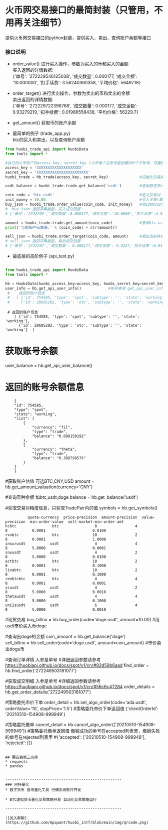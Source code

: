 # 火币网交易接口的最简封装（只管用，不用再关注细节）
提供火币网交易接口的python封装，提供买入、卖出、查询账户余额等接口

### 接口说明
* order_value() 进行买入操作，参数为买入的币和买入的金额  
买入返回的详情数据:  
{'单号': '272229546125038', '成交数量': 0.000177, '成交金额': '10.000000', '扣手续费': 3.56240360358, '平均价格': 56497.18}
* order_target() 进行卖出操作，参数为卖出的币和卖出的金额  
卖出返回的详情数据:  
{'单号': '272229722396768', '成交数量': 0.000177, '成交金额': 9.93279219, '扣手续费': 0.01986558438, '平均价格': 56229.7}
* get_amount() 获取币的账户余额

* 最简单的例子 (trade_app.py)  
  btc的买入和卖出，以及查询账户余额

```python
from huobi_trade_api import HuobiData
from tools import *

#自己的火币账户的access_key, secret_key (火币每个主账号能创建200个子账号，尽量使用子账号操作,防范风险)
access_key = 'XXXXXXXXXXXXXXXXXXXX'
secret_key = 'XXXXXXXXXXXXXXXXXXXXXXX'
huobi_trade = hb_trade(access_key, secret_key)              #初始化交易类

usdt_balance = huobi_trade.trade.get_balance('usdt')        #查询稳定币usdt的余额

coin_code = 'btc.usdt'                                      #定义交易对 
init_money = 10.00                                          #买入金额(单位:usdt)
buy_json = huobi_trade.order_value(coin_code, init_money)   #用1000USDT 买入btc
#  buy_json 返回字典类型，买入成交回报：
# {'单号':'2722295','成交数量':0.000177,'成交金额':'10.0000','扣手续费':3.562403,'平均价格':56497.18}

amount = huobi_trade.trade.get_amount(coin_code)            #查询btc.usdt交易对的数量,有精度控制
print('当前账户%s数量:' % (coin_code) + str(amount))

sell_json = huobi_trade.order_target(coin_code, amount)     #卖出当前持仓所有btc
# sell_json 返回字典类型，卖出成交回报：
# {'单号':'2722297','成交数量': 0.000177,'成交金额': 9.9327,'扣手续费':0.019865,'平均价格': 56229.7}

```



* 最底层的高阶例子 (api_test.py)  
```python

from huobi_trade_api import HuobiData
from tools import *

hb = HuobiData(huobi_access_key=access_key, huobi_secret_key=secret_key)
user_info = hb.get_api_user_info()            #账号查询 get_api_user_info
 #    返回的账户信息
 #   [ {'id': 754585, 'type': 'spot', 'subtype': '', 'state': 'working'}, 
 #     {'id': 20605202, 'type': 'otc', 'subtype': '', 'state': 'working'}  ]
```

```
 # 返回的账户信息
    [ {'id': 754585, 'type': 'spot', 'subtype': '', 'state': 'working'}, 
      {'id': 20605202, 'type': 'otc', 'subtype': '', 'state': 'working'}  ]
```

# 获取账号余额
user_balance = hb.get_api_user_balance()
# 返回的账号余额信息
```
    {
    "id": 754585,
    "type": "spot",
    "state": "working",
    "list": [
        {
            "currency": "fil",
            "type": "trade",
            "balance": "0.608150192"
        },
        {
            "currency": "theta",
            "type": "trade",
            "balance": "0.308798576"
        }
    ]
    }
```

#获取账户估值 可选BTC,CNY,USD
amount = hb.get_amount_valuation(currency='CNY')

#查询币种余额 如btc,usdt,doge
balance = hb.get_balance('usdt')

#获取交易对精度信息，只获取TradePair内的值
symbols = hb.get_symbols()
```
          quote-currency  price-precision  amount-precision  value-precision  min-order-value  sell-market-min-order-amt
hcbtc                btc                8                 4                8           0.0001                     0.0100
rvnbtc               btc               10                 2                8           0.0001                     1.0000
insurusdt           usdt                4                 4                8           5.0000                     0.0001
snxusdt             usdt                4                 2                8           5.0000                     0.0100
actbtc               btc               10                 2                8           0.0001                     0.1000
linabtc              btc               10                 2                8           0.0001                     0.1000
renbtcbtc            btc                4                 4                8           0.0001                     0.0001
arusdt              usdt                4                 2                8           5.0000                     0.0010
thetausdt           usdt                4                 4                8           5.0000                     0.1000
uni2susdt           usdt                6                 4                8           5.0000                     0.0010
```

#现货交易
buy_billno = hb.buy_order(code='doge.usdt', amount=10.00)           #用usdt市价买入币doge

#查询出doge的余额
coin_amount = hb.get_balance('doge')                                
sell_billno = hb.sell_order(code='doge.usdt', amount=coin_amount)   #市价卖出doge币

#查询订单详情 入参是单号
#详细返回参数请参考 https://huobiapi.github.io/docs/spot/v1/cn/#92d59b6aad
find_order = hb.find_order('272249503181077')

#获取成交明细 入参是单号
#详细返回参数请参考 https://huobiapi.github.io/docs/spot/v1/cn/#56c6c47284
order_details = hb.get_order_details('272249503181077')

#策略委托市价下单
order_detail = hb.set_algo_order(code='ada.usdt', orderValue='10', stopPrice='1.5')
#策略委托市价下单返回值 {'clientOrderId': '20210510-154908-999949'}

#策略委托撤单
cancel_detail = hb.cancel_algo_order(['20210510-154908-999949'])
#策略委托撤单返回值 撤销成功的单号在accepted列表里，撤销失败的单号在rejected列表里
#{'accepted': ['20210510-154908-999949'], 'rejected': []}
```

## 需安装第三方库
* requests
* pandas
 

----------------------------------------------------
### 巴特量化
* 数字货币 股市量化工具 行情系统软件开发

* BTC虚拟货币量化交易策略开发 自动化交易策略运行

----------------------------------------------------

![加入群聊](https://github.com/mpquant/huobi_intf/blob/main/img/qrcode.png) 

